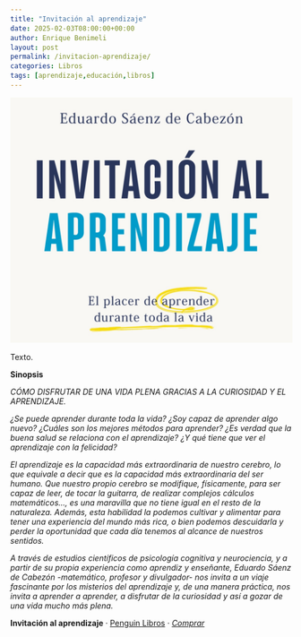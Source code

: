 ```yaml
---
title: "Invitación al aprendizaje"
date: 2025-02-03T08:00:00+00:00
author: Enrique Benimeli
layout: post
permalink: /invitacion-aprendizaje/
categories: Libros
tags: [aprendizaje,educación,libros]
---
```


[![image](assets/images/posts/2024/02/invitacion-al-aprendizaje_h.jpg)]()

Texto.


**Sinopsis**

*CÓMO DISFRUTAR DE UNA VIDA PLENA GRACIAS A LA CURIOSIDAD Y EL APRENDIZAJE.*

*¿Se puede aprender durante toda la vida? ¿Soy capaz de aprender algo nuevo? ¿Cuáles son los mejores métodos para aprender? ¿Es verdad que la buena salud se relaciona con el aprendizaje? ¿Y qué tiene que ver el aprendizaje con la felicidad?*

*El aprendizaje es la capacidad más extraordinaria de nuestro cerebro, lo que equivale a decir que es la capacidad más extraordinaria del ser humano. Que nuestro propio cerebro se modifique, físicamente, para ser capaz de leer, de tocar la guitarra, de realizar complejos cálculos matemáticos..., es una maravilla que no tiene igual en el resto de la naturaleza. Además, esta habilidad la podemos cultivar y alimentar para tener una experiencia del mundo más rica, o bien podemos descuidarla y perder la oportunidad que cada día tenemos al alcance de nuestros sentidos.*

*A través de estudios científicos de psicología cognitiva y neurociencia, y a partir de su propia experiencia como aprendiz y enseñante, Eduardo Sáenz de Cabezón -matemático, profesor y divulgador- nos invita a un viaje fascinante por los misterios del aprendizaje y, de una manera práctica, nos invita a aprender a aprender, a disfrutar de la curiosidad y así a gozar de una vida mucho más plena.*

**Invitación al aprendizaje** · [Penguin Libros](https://www.penguinlibros.com/es/tematicas/329176-libro-invitacion-al-aprendizaje-9788466676137) · [*Comprar*](https://amzn.to/3w51xO3)
